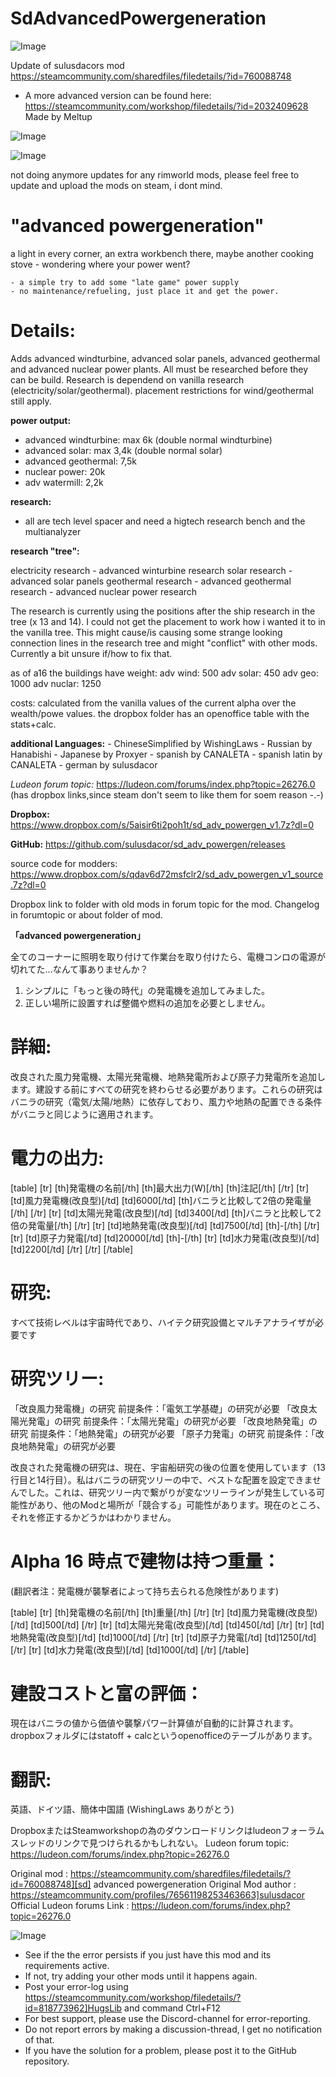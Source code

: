 # SdAdvancedPowergeneration

![Image](https://i.imgur.com/buuPQel.png)

Update of sulusdacors mod
https://steamcommunity.com/sharedfiles/filedetails/?id=760088748

- A more advanced version can be found here:
  https://steamcommunity.com/workshop/filedetails/?id=2032409628
  Made by Meltup

![Image](https://i.imgur.com/pufA0kM.png)

	
![Image](https://i.imgur.com/Z4GOv8H.png)


not doing anymore updates for any rimworld mods, please feel free to update and upload the mods on steam, i dont mind.

# "advanced powergeneration"

	
a light in every corner, an extra workbench there, maybe another cooking stove - wondering where your power went?
	
	- a simple try to add some "late game" power supply
	- no maintenance/refueling, just place it and get the power.

# Details:


Adds advanced windturbine, advanced solar panels, advanced geothermal and advanced nuclear power plants. All must be researched before they can be build. Research is dependend on vanilla research (electricity/solar/geothermal). placement restrictions for wind/geothermal still apply.

**power output:**
- advanced windturbine: max 6k (double normal windturbine)
- advanced solar: max 3,4k (double normal solar)
- advanced geothermal: 7,5k
- nuclear power: 20k
- adv watermill: 2,2k

**research:**
- all are tech level spacer and need a higtech research bench and the multianalyzer

**research "tree":**

electricity research - advanced winturbine research
solar research - advanced solar panels
geothermal research - advanced geothermal research - advanced nuclear power research

The research is currently using the positions after the ship research in the tree (x 13 and 14). I could not get the placement to work how i wanted it to in the vanilla tree. This might cause/is causing some strange looking connection lines in the research tree and might "conflict" with other mods. Currently a bit unsure if/how to fix that.

as of a16 the buildings have weight:
adv wind: 500
adv solar: 450
adv geo: 1000
adv nuclar: 1250

costs:
calculated from the vanilla values of the current alpha over the wealth/powe values. the dropbox folder has an openoffice table with the stats+calc.

**additional Languages:**
	- ChineseSimplified by WishingLaws
	- Russian by Hanabishi
	- Japanese by Proxyer
	- spanish by CANALETA
	- spanish latin by CANALETA
	- german by sulusdacor

*Ludeon forum topic:*
https://ludeon.com/forums/index.php?topic=26276.0
(has dropbox links,since steam don't seem to like them for soem reason -.-)

**Dropbox:**  https://www.dropbox.com/s/5aisir6ti2poh1t/sd_adv_powergen_v1.7z?dl=0

**GitHub:** https://github.com/sulusdacor/sd_adv_powergen/releases

source code for modders: https://www.dropbox.com/s/qdav6d72msfclr2/sd_adv_powergen_v1_source.7z?dl=0

Dropbox link to folder with old mods in forum topic for the mod.
Changelog in forumtopic or about folder of mod.

**「advanced powergeneration」**

全てのコーナーに照明を取り付けて作業台を取り付けたら、電機コンロの電源が切れてた...なんて事ありませんか？

1) シンプルに「もっと後の時代」の発電機を追加してみました。
2) 正しい場所に設置すれば整備や燃料の追加を必要としません。

# 詳細:


改良された風力発電機、太陽光発電機、地熱発電所および原子力発電所を追加します。建設する前にすべての研究を終わらせる必要があります。これらの研究はバニラの研究（電気/太陽/地熱）に依存しており、風力や地熱の配置できる条件がバニラと同じように適用されます。

# 電力の出力:


[table]
    [tr]
        [th]発電機の名前[/th]
        [th]最大出力(W)[/th]
        [th]注記[/th]
    [/tr]
    [tr]
        [td]風力発電機(改良型)[/td]
        [td]6000[/td]
        [th]バニラと比較して2倍の発電量[/th]
    [/tr]
    [tr]
        [td]太陽光発電(改良型)[/td]
        [td]3400[/td]
        [th]バニラと比較して2倍の発電量[/th]
    [/tr]
    [tr]
        [td]地熱発電(改良型)[/td]
        [td]7500[/td]
        [th]-[/th]
    [/tr]
    [tr]
        [td]原子力発電[/td]
        [td]20000[/td]
        [th]-[/th]
    [tr]
        [td]水力発電(改良型)[/td]
        [td]2200[/td]
    [/tr]
    [/tr]
[/table]


# 研究:

すべて技術レベルは宇宙時代であり、ハイテク研究設備とマルチアナライザが必要です

# 研究ツリー:


「改良風力発電機」の研究 前提条件：「電気工学基礎」の研究が必要
「改良太陽光発電」の研究 前提条件：「太陽光発電」の研究が必要
「改良地熱発電」の研究 前提条件：「地熱発電」の研究が必要
「原子力発電」の研究 前提条件：「改良地熱発電」の研究が必要


改良された発電機の研究は、現在、宇宙船研究の後の位置を使用しています（13行目と14行目）。私はバニラの研究ツリーの中で、ベストな配置を設定できませんでした。これは、研究ツリー内で繋がりが変なツリーラインが発生している可能性があり、他のModと場所が「競合する」可能性があります。現在のところ、それを修正するかどうかはわかりません。

# Alpha 16 時点で建物は持つ重量：

(翻訳者注：発電機が襲撃者によって持ち去られる危険性があります)

[table]
    [tr]
        [th]発電機の名前[/th]
        [th]重量[/th]
    [/tr]
    [tr]
        [td]風力発電機(改良型)[/td]
        [td]500[/td]
    [/tr]
    [tr]
        [td]太陽光発電(改良型)[/td]
        [td]450[/td]
    [/tr]
    [tr]
        [td]地熱発電(改良型)[/td]
        [td]1000[/td]
    [/tr]
    [tr]
        [td]原子力発電[/td]
        [td]1250[/td]
    [/tr]
    [tr]
        [td]水力発電(改良型)[/td]
        [td]1000[/td]
    [/tr]
[/table]

# 建設コストと富の評価：

現在はバニラの値から価値や襲撃パワー計算値が自動的に計算されます。dropboxフォルダにはstatoff + calcというopenofficeのテーブルがあります。

# 翻訳:

英語、ドイツ語、簡体中国語 (WishingLaws ありがとう)

DropboxまたはSteamworkshopの為のダウンロードリンクはludeonフォーラムスレッドのリンクで見つけられるかもしれない。
Ludeon forum topic:
https://ludeon.com/forums/index.php?topic=26276.0


Original mod : https://steamcommunity.com/sharedfiles/filedetails/?id=760088748][sd] advanced powergeneration
Original Mod author : https://steamcommunity.com/profiles/76561198253463663]sulusdacor
Official Ludeon forums Link : https://ludeon.com/forums/index.php?topic=26276.0


![Image](https://i.imgur.com/PwoNOj4.png)



-  See if the the error persists if you just have this mod and its requirements active.
-  If not, try adding your other mods until it happens again.
-  Post your error-log using https://steamcommunity.com/workshop/filedetails/?id=818773962]HugsLib and command Ctrl+F12
-  For best support, please use the Discord-channel for error-reporting.
-  Do not report errors by making a discussion-thread, I get no notification of that.
-  If you have the solution for a problem, please post it to the GitHub repository.




